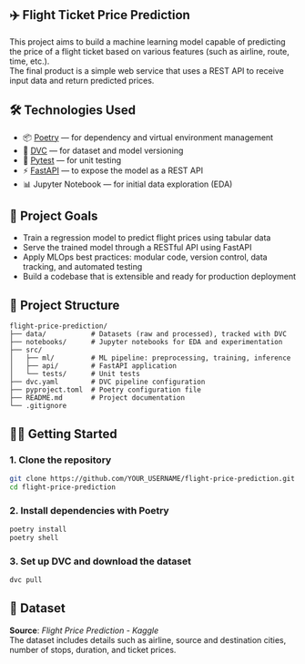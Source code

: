 ## ✈️ Flight Ticket Price Prediction

This project aims to build a machine learning model capable of predicting the price of a flight ticket based on various features (such as airline, route, time, etc.).  
The final product is a simple web service that uses a REST API to receive input data and return predicted prices.

## 🛠️ Technologies Used

- 📦 [Poetry](https://python-poetry.org/) — for dependency and virtual environment management  
- 📁 [DVC](https://dvc.org/) — for dataset and model versioning  
- 🧪 [Pytest](https://docs.pytest.org/) — for unit testing  
- ⚡ [FastAPI](https://fastapi.tiangolo.com/) — to expose the model as a REST API  
- 📊 Jupyter Notebook — for initial data exploration (EDA)

## 🚀 Project Goals

- Train a regression model to predict flight prices using tabular data  
- Serve the trained model through a RESTful API using FastAPI  
- Apply MLOps best practices: modular code, version control, data tracking, and automated testing  
- Build a codebase that is extensible and ready for production deployment  

## 📁 Project Structure

```
flight-price-prediction/
├── data/           # Datasets (raw and processed), tracked with DVC
├── notebooks/      # Jupyter notebooks for EDA and experimentation
├── src/
│   ├── ml/         # ML pipeline: preprocessing, training, inference
│   ├── api/        # FastAPI application
│   └── tests/      # Unit tests
├── dvc.yaml        # DVC pipeline configuration
├── pyproject.toml  # Poetry configuration file
├── README.md       # Project documentation
└── .gitignore
```

## 🧑‍💻 Getting Started

### 1. Clone the repository

```bash
git clone https://github.com/YOUR_USERNAME/flight-price-prediction.git
cd flight-price-prediction
```

### 2. Install dependencies with Poetry

```bash
poetry install
poetry shell
```

### 3. Set up DVC and download the dataset

```bash
dvc pull
```

## 📌 Dataset

**Source**: *Flight Price Prediction - Kaggle*  
The dataset includes details such as airline, source and destination cities, number of stops, duration, and ticket prices.
